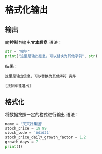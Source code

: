 # 格式化输出

## 输出
向**控制台**输出**文本信息**
语法：
```python
str = "完毕"
print("这里是输出信息，可以替换为其他字符", str)
```
结果：
```
这里是输出信息，可以替换为其他字符 完毕

[按回车键退出]
```

## 格式化
将数据按照一定的格式进行输出
语法：
```python
name = '天天好集团'
stock_price = 19.99
stock_code = '003032'
stock_price_daily_growth_factor = 1.2
growth_days = 7
print(f)
```
<!--stackedit_data:
eyJoaXN0b3J5IjpbNTYzNDgyNzk1XX0=
-->